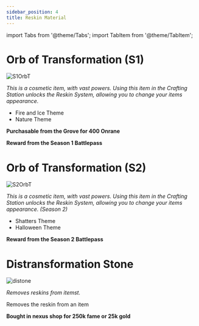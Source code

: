 ```yaml
---
sidebar_position: 4
title: Reskin Material
---
```


import Tabs from '@theme/Tabs';
import TabItem from '@theme/TabItem';

<Tabs>
  <TabItem value="Orb of Transformation S1" label="Orb of Transformation S1" default>

# Orb of Transformation (S1)

![S1OrbT](https://vwiki.valorserver.com/api/item/picture/orb%20of%20transformation)

<i>This is a cosmetic item, with vast powers. Using this item in the Crafting Station unlocks the Reskin System, allowing you to change your items appearance.</i>

<ul>
<li>Fire and Ice Theme</li>

<li>Nature Theme</li>
</ul>

**Purchasable from the Grove for 400 Onrane**

**Reward from the Season 1 Battlepass**

  </TabItem>
  <TabItem value="Orb of Transformation S2" label="Orb of Transformation S2">

# Orb of Transformation (S2)

![S2OrbT](https://vwiki.valorserver.com/api/item/picture/orb%20of%20transformations)

<i>This is a cosmetic item, with vast powers. Using this item in the Crafting Station unlocks the Reskin System, allowing you to change your items appearance. (Season 2)</i>

<ul>
<li>Shatters Theme</li> 

<li>Halloween Theme</li>
</ul>

**Reward from the Season 2 Battlepass**

  </TabItem>
  <TabItem value="Distransformation Stone" label="Distransformation Stone">

# Distransformation Stone

![distone](https://vwiki.valorserver.com/api/item/picture/distransformation%20stone)

<i>Removes reskins from itemst.</i>

Removes the reskin from an item

**Bought in nexus shop for 250k fame or 25k gold**


  </TabItem>
</Tabs>
